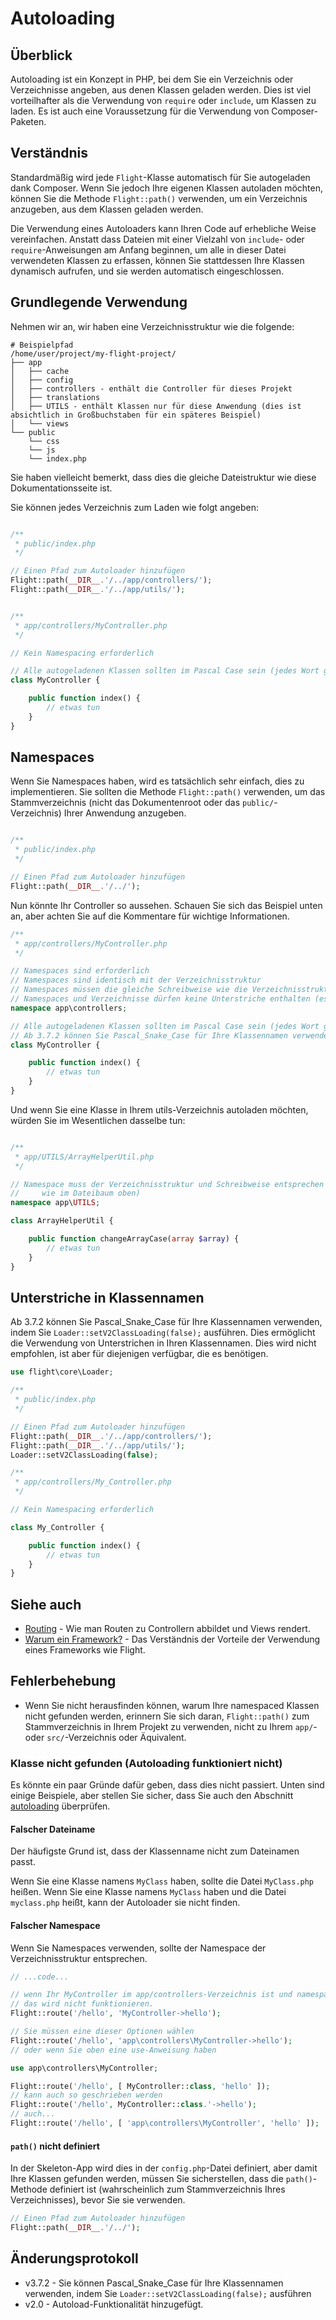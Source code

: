 # Autoloading

## Überblick

Autoloading ist ein Konzept in PHP, bei dem Sie ein Verzeichnis oder Verzeichnisse angeben, aus denen Klassen geladen werden. Dies ist viel vorteilhafter als die Verwendung von `require` oder `include`, um Klassen zu laden. Es ist auch eine Voraussetzung für die Verwendung von Composer-Paketen.

## Verständnis

Standardmäßig wird jede `Flight`-Klasse automatisch für Sie autogeladen dank Composer. Wenn Sie jedoch Ihre eigenen Klassen autoladen möchten, können Sie die Methode `Flight::path()` verwenden, um ein Verzeichnis anzugeben, aus dem Klassen geladen werden.

Die Verwendung eines Autoloaders kann Ihren Code auf erhebliche Weise vereinfachen. Anstatt dass Dateien mit einer Vielzahl von `include`- oder `require`-Anweisungen am Anfang beginnen, um alle in dieser Datei verwendeten Klassen zu erfassen, können Sie stattdessen Ihre Klassen dynamisch aufrufen, und sie werden automatisch eingeschlossen.

## Grundlegende Verwendung

Nehmen wir an, wir haben eine Verzeichnisstruktur wie die folgende:

```text
# Beispielpfad
/home/user/project/my-flight-project/
├── app
│   ├── cache
│   ├── config
│   ├── controllers - enthält die Controller für dieses Projekt
│   ├── translations
│   ├── UTILS - enthält Klassen nur für diese Anwendung (dies ist absichtlich in Großbuchstaben für ein späteres Beispiel)
│   └── views
└── public
    └── css
	└── js
	└── index.php
```

Sie haben vielleicht bemerkt, dass dies die gleiche Dateistruktur wie diese Dokumentationsseite ist.

Sie können jedes Verzeichnis zum Laden wie folgt angeben:

```php

/**
 * public/index.php
 */

// Einen Pfad zum Autoloader hinzufügen
Flight::path(__DIR__.'/../app/controllers/');
Flight::path(__DIR__.'/../app/utils/');


/**
 * app/controllers/MyController.php
 */

// Kein Namespacing erforderlich

// Alle autogeladenen Klassen sollten im Pascal Case sein (jedes Wort großgeschrieben, keine Leerzeichen)
class MyController {

	public function index() {
		// etwas tun
	}
}
```

## Namespaces

Wenn Sie Namespaces haben, wird es tatsächlich sehr einfach, dies zu implementieren. Sie sollten die Methode `Flight::path()` verwenden, um das Stammverzeichnis (nicht das Dokumentenroot oder das `public/`-Verzeichnis) Ihrer Anwendung anzugeben.

```php

/**
 * public/index.php
 */

// Einen Pfad zum Autoloader hinzufügen
Flight::path(__DIR__.'/../');
```

Nun könnte Ihr Controller so aussehen. Schauen Sie sich das Beispiel unten an, aber achten Sie auf die Kommentare für wichtige Informationen.

```php
/**
 * app/controllers/MyController.php
 */

// Namespaces sind erforderlich
// Namespaces sind identisch mit der Verzeichnisstruktur
// Namespaces müssen die gleiche Schreibweise wie die Verzeichnisstruktur haben
// Namespaces und Verzeichnisse dürfen keine Unterstriche enthalten (es sei denn, Loader::setV2ClassLoading(false) ist gesetzt)
namespace app\controllers;

// Alle autogeladenen Klassen sollten im Pascal Case sein (jedes Wort großgeschrieben, keine Leerzeichen)
// Ab 3.7.2 können Sie Pascal_Snake_Case für Ihre Klassennamen verwenden, indem Sie Loader::setV2ClassLoading(false) ausführen;
class MyController {

	public function index() {
		// etwas tun
	}
}
```

Und wenn Sie eine Klasse in Ihrem utils-Verzeichnis autoladen möchten, würden Sie im Wesentlichen dasselbe tun:

```php

/**
 * app/UTILS/ArrayHelperUtil.php
 */

// Namespace muss der Verzeichnisstruktur und Schreibweise entsprechen (beachten Sie, dass das UTILS-Verzeichnis in Großbuchstaben ist
//     wie im Dateibaum oben)
namespace app\UTILS;

class ArrayHelperUtil {

	public function changeArrayCase(array $array) {
		// etwas tun
	}
}
```

## Unterstriche in Klassennamen

Ab 3.7.2 können Sie Pascal_Snake_Case für Ihre Klassennamen verwenden, indem Sie `Loader::setV2ClassLoading(false);` ausführen. 
Dies ermöglicht die Verwendung von Unterstrichen in Ihren Klassennamen. 
Dies wird nicht empfohlen, ist aber für diejenigen verfügbar, die es benötigen.

```php
use flight\core\Loader;

/**
 * public/index.php
 */

// Einen Pfad zum Autoloader hinzufügen
Flight::path(__DIR__.'/../app/controllers/');
Flight::path(__DIR__.'/../app/utils/');
Loader::setV2ClassLoading(false);

/**
 * app/controllers/My_Controller.php
 */

// Kein Namespacing erforderlich

class My_Controller {

	public function index() {
		// etwas tun
	}
}
```

## Siehe auch
- [Routing](/learn/routing) - Wie man Routen zu Controllern abbildet und Views rendert.
- [Warum ein Framework?](/learn/why-frameworks) - Das Verständnis der Vorteile der Verwendung eines Frameworks wie Flight.

## Fehlerbehebung
- Wenn Sie nicht herausfinden können, warum Ihre namespaced Klassen nicht gefunden werden, erinnern Sie sich daran, `Flight::path()` zum Stammverzeichnis in Ihrem Projekt zu verwenden, nicht zu Ihrem `app/`- oder `src/`-Verzeichnis oder Äquivalent.

### Klasse nicht gefunden (Autoloading funktioniert nicht)

Es könnte ein paar Gründe dafür geben, dass dies nicht passiert. Unten sind einige Beispiele, aber stellen Sie sicher, dass Sie auch den Abschnitt [autoloading](/learn/autoloading) überprüfen.

#### Falscher Dateiname
Der häufigste Grund ist, dass der Klassenname nicht zum Dateinamen passt.

Wenn Sie eine Klasse namens `MyClass` haben, sollte die Datei `MyClass.php` heißen. Wenn Sie eine Klasse namens `MyClass` haben und die Datei `myclass.php` heißt, 
kann der Autoloader sie nicht finden.

#### Falscher Namespace
Wenn Sie Namespaces verwenden, sollte der Namespace der Verzeichnisstruktur entsprechen.

```php
// ...code...

// wenn Ihr MyController im app/controllers-Verzeichnis ist und namespaced
// das wird nicht funktionieren.
Flight::route('/hello', 'MyController->hello');

// Sie müssen eine dieser Optionen wählen
Flight::route('/hello', 'app\controllers\MyController->hello');
// oder wenn Sie oben eine use-Anweisung haben

use app\controllers\MyController;

Flight::route('/hello', [ MyController::class, 'hello' ]);
// kann auch so geschrieben werden
Flight::route('/hello', MyController::class.'->hello');
// auch...
Flight::route('/hello', [ 'app\controllers\MyController', 'hello' ]);
```

#### `path()` nicht definiert

In der Skeleton-App wird dies in der `config.php`-Datei definiert, aber damit Ihre Klassen gefunden werden, müssen Sie sicherstellen, dass die `path()`-Methode definiert ist (wahrscheinlich zum Stammverzeichnis Ihres Verzeichnisses), bevor Sie sie verwenden.

```php
// Einen Pfad zum Autoloader hinzufügen
Flight::path(__DIR__.'/../');
```

## Änderungsprotokoll
- v3.7.2 - Sie können Pascal_Snake_Case für Ihre Klassennamen verwenden, indem Sie `Loader::setV2ClassLoading(false);` ausführen
- v2.0 - Autoload-Funktionalität hinzugefügt.